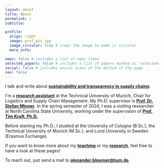 ```yaml
---
layout: about
title: About
permalink: /
subtitle:  

profile:
  align: right
  image: prof_pic.jpg
  image_circular: true # crops the image to make it circular
  more_info:

news: false # includes a list of news items
selected_papers: false # includes a list of papers marked as "selected={true}"
social: false # includes social icons at the bottom of the page
nav: false
---
```


I talk and write about **[sustainability and transparency in supply chains](/research/)**.

I'm a **[research assistant](https://www.ot.mgt.tum.de/log/team/bloemer/)** at the Technical University of Munich, Chair for Logistics and Supply Chain Management.
My Ph.D. supervisor is [**Prof. Dr. Stefan Minner**](https://www.ot.mgt.tum.de/log/team/minner/).
In the spring semester of 2024, I was a visiting researcher at North Carolina State University, working under the supervision of [**Prof. Tim Kraft, Ph.D.**](https://poole.ncsu.edu/people/tim-kraft/)

Before starting my Ph.D., I studied at the University of Cologne (B.Sc.), the Technical University of Munich (M.Sc.), and Lund University in Sweden (Erasmus Exchange).

If you want to know more about my [**teaching**](/teaching/) or my [**research**](/research/), feel free to have a look at these pages!

To reach out, just send a mail to [**alexander.bloemer@tum.de**](mailto:alexander.bloemer@tum.de).
